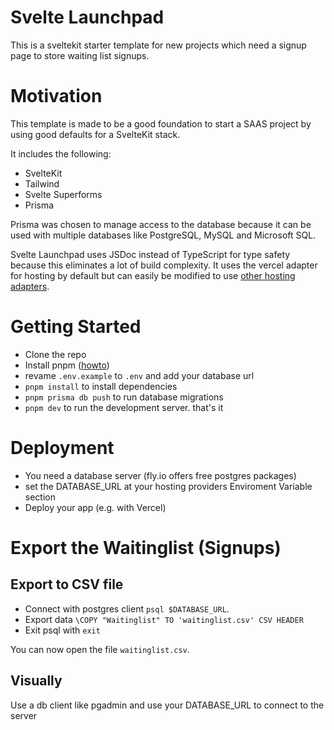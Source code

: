 # Svelte Launchpad

This is a sveltekit starter template for new projects which need a signup page to store waiting list signups.

# Motivation

This template is made to be a good foundation to start a SAAS project by using good defaults for a SvelteKit stack. 


It includes the following:
- SvelteKit
- Tailwind
- Svelte Superforms
- Prisma

Prisma was chosen to manage access to the database because it can be used with multiple databases like PostgreSQL, MySQL and Microsoft SQL.

Svelte Launchpad uses JSDoc instead of TypeScript for type safety because this eliminates a lot of build complexity. It uses the vercel adapter for hosting by default but can easily be modified to use [other hosting adapters](https://kit.svelte.dev/docs/adapter-node).

# Getting Started

- Clone the repo
- Install pnpm  ([howto](https://pnpm.io/installation))
- revame `.env.example` to `.env` and add your database url
- `pnpm install` to install dependencies
- `pnpm prisma db push` to run database migrations
- `pnpm dev` to run the development server. that's it

# Deployment
- You need a database server (fly.io offers free postgres packages)
- set the DATABASE_URL at your hosting providers Enviroment Variable section
- Deploy your app (e.g. with Vercel)

# Export the Waitinglist (Signups)

## Export to CSV file
- Connect with postgres client `psql $DATABASE_URL`.
- Export data `\COPY "Waitinglist" TO 'waitinglist.csv' CSV HEADER`
- Exit psql with `exit`

You can now open the file `waitinglist.csv`.

## Visually 
Use a db client like pgadmin and use your DATABASE_URL to connect to the server

